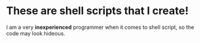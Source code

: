 # These are shell scripts that I create!

I am a very **inexperienced** programmer when it comes to shell script, so the code may look hideous.
